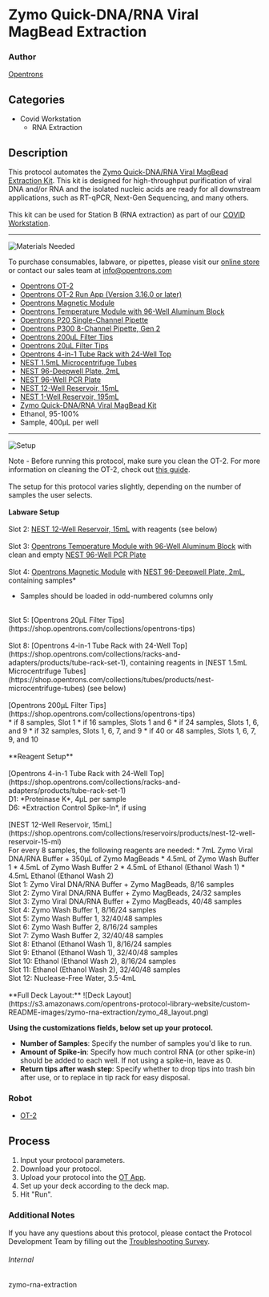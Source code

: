 # Zymo Quick-DNA/RNA Viral MagBead Extraction

### Author
[Opentrons](https://opentrons.com/)

## Categories
* Covid Workstation
	* RNA Extraction


## Description
This protocol automates the [Zymo Quick-DNA/RNA Viral MagBead Extraction Kit](https://www.zymoresearch.com/collections/quick-dna-rna-viral-kits/products/quick-dna-rna-viral-magbead). This kit is designed for high-throughput purification of viral DNA and/or RNA and the isolated nucleic acids are ready for all downstream applications, such as RT-qPCR, Next-Gen Sequencing, and many others.<br/>
<br/>
This kit can be used for Station B (RNA extraction) as part of our [COVID Workstation]().



---
![Materials Needed](https://s3.amazonaws.com/opentrons-protocol-library-website/custom-README-images/001-General+Headings/materials.png)

To purchase consumables, labware, or pipettes, please visit our [online store](https://shop.opentrons.com/) or contact our sales team at [info@opentrons.com](mailto:info@opentrons.com)

* [Opentrons OT-2](https://shop.opentrons.com/collections/ot-2-robot/products/ot-2)
* [Opentrons OT-2 Run App (Version 3.16.0 or later)](https://opentrons.com/ot-app/)
* [Opentrons Magnetic Module](https://shop.opentrons.com/collections/hardware-modules/products/magdeck)
* [Opentrons Temperature Module with 96-Well Aluminum Block](https://shop.opentrons.com/collections/hardware-modules/products/tempdeck)
* [Opentrons P20 Single-Channel Pipette](https://shop.opentrons.com/collections/ot-2-pipettes/products/single-channel-electronic-pipette)
* [Opentrons P300 8-Channel Pipette, Gen 2](https://opentrons.com/pipettes/)
* [Opentrons 200µL Filter Tips](https://shop.opentrons.com/collections/opentrons-tips)
* [Opentrons 20µL Filter Tips](https://shop.opentrons.com/collections/opentrons-tips)
* [Opentrons 4-in-1 Tube Rack with 24-Well Top](https://shop.opentrons.com/collections/racks-and-adapters/products/tube-rack-set-1)
* [NEST 1.5mL Microcentrifuge Tubes](https://shop.opentrons.com/collections/tubes/products/nest-microcentrifuge-tubes)
* [NEST 96-Deepwell Plate, 2mL](https://labware.opentrons.com/nest_96_wellplate_2ml_deep?category=wellPlate)
* [NEST 96-Well PCR Plate](https://shop.opentrons.com/collections/lab-plates/products/nest-0-1-ml-96-well-pcr-plate-full-skirt)
* [NEST 12-Well Reservoir, 15mL](https://shop.opentrons.com/collections/reservoirs/products/nest-12-well-reservoir-15-ml)
* [NEST 1-Well Reservoir, 195mL](https://labware.opentrons.com/nest_1_reservoir_195ml?category=reservoir)
* [Zymo Quick-DNA/RNA Viral MagBead Kit](https://www.zymoresearch.com/collections/quick-dna-rna-viral-kits/products/quick-dna-rna-viral-magbead)
* Ethanol, 95-100%
* Sample, 400µL per well


---
![Setup](https://s3.amazonaws.com/opentrons-protocol-library-website/custom-README-images/001-General+Headings/Setup.png)

Note - Before running this protocol, make sure you clean the OT-2. For more information on cleaning the OT-2, check out [this guide](https://support.opentrons.com/en/articles/1795522-cleaning-your-ot-2).<br/>
<br/>
The setup for this protocol varies slightly, depending on the number of samples the user selects.<br/>
<br/>
**Labware Setup**<br/>
<br/>
Slot 2: [NEST 12-Well Reservoir, 15mL](https://shop.opentrons.com/collections/reservoirs/products/nest-12-well-reservoir-15-ml) with reagents (see below)<br/>
<br/>
Slot 3: [Opentrons Temperature Module with 96-Well Aluminum Block](https://shop.opentrons.com/collections/hardware-modules/products/tempdeck) with clean and empty [NEST 96-Well PCR Plate](https://shop.opentrons.com/collections/lab-plates/products/nest-0-1-ml-96-well-pcr-plate-full-skirt)<br/>
<br/>
Slot 4: [Opentrons Magnetic Module](https://shop.opentrons.com/collections/hardware-modules/products/magdeck) with [NEST 96-Deepwell Plate, 2mL](https://labware.opentrons.com/nest_96_wellplate_2ml_deep?category=wellPlate), containing samples*<br/>
* Samples should be loaded in odd-numbered columns only
<br/>
Slot 5: [Opentrons 20µL Filter Tips](https://shop.opentrons.com/collections/opentrons-tips)<br/>
<br/>
Slot 8: [Opentrons 4-in-1 Tube Rack with 24-Well Top](https://shop.opentrons.com/collections/racks-and-adapters/products/tube-rack-set-1), containing reagents in [NEST 1.5mL Microcentrifuge Tubes](https://shop.opentrons.com/collections/tubes/products/nest-microcentrifuge-tubes) (see below)<br/>
<br/>
[Opentrons 200µL Filter Tips](https://shop.opentrons.com/collections/opentrons-tips)<br/>
* if 8 samples, Slot 1
* if 16 samples, Slots 1 and 6
* if 24 samples, Slots 1, 6, and 9
* if 32 samples, Slots 1, 6, 7, and 9
* if 40 or 48 samples, Slots 1, 6, 7, 9, and 10
<br/>
<br/>
**Reagent Setup**<br/>
<br/>
[Opentrons 4-in-1 Tube Rack with 24-Well Top](https://shop.opentrons.com/collections/racks-and-adapters/products/tube-rack-set-1)<br/>
D1: *Proteinase K*, 4µL per sample<br/>
D6: *Extraction Control Spike-In*, if using<br/>
<br/>
[NEST 12-Well Reservoir, 15mL](https://shop.opentrons.com/collections/reservoirs/products/nest-12-well-reservoir-15-ml)<br/>
For every 8 samples, the following reagents are needed:
* 7mL Zymo Viral DNA/RNA Buffer + 350µL of Zymo MagBeads
* 4.5mL of Zymo Wash Buffer 1
* 4.5mL of Zymo Wash Buffer 2
* 4.5mL of Ethanol (Ethanol Wash 1)
* 4.5mL Ethanol (Ethanol Wash 2)
<br/>
Slot 1: Zymo Viral DNA/RNA Buffer + Zymo MagBeads, 8/16 samples<br/>
Slot 2: Zymo Viral DNA/RNA Buffer + Zymo MagBeads, 24/32 samples<br/>
Slot 3: Zymo Viral DNA/RNA Buffer + Zymo MagBeads, 40/48 samples<br/>
Slot 4: Zymo Wash Buffer 1, 8/16/24 samples<br/>
Slot 5: Zymo Wash Buffer 1, 32/40/48 samples<br/>
Slot 6: Zymo Wash Buffer 2, 8/16/24 samples<br/>
Slot 7: Zymo Wash Buffer 2, 32/40/48 samples<br/>
Slot 8: Ethanol (Ethanol Wash 1), 8/16/24 samples<br/>
Slot 9: Ethanol (Ethanol Wash 1), 32/40/48 samples<br/>
Slot 10: Ethanol (Ethanol Wash 2), 8/16/24 samples<br/>
Slot 11: Ethanol (Ethanol Wash 2), 32/40/48 samples<br/>
Slot 12: Nuclease-Free Water, 3.5-4mL<br/>
<br/>
**Full Deck Layout:**
![Deck Layout](https://s3.amazonaws.com/opentrons-protocol-library-website/custom-README-images/zymo-rna-extraction/zymo_48_layout.png)



__Using the customizations fields, below set up your protocol.__
* **Number of Samples**: Specify the number of samples you'd like to run.
* **Amount of Spike-in**: Specify how much control RNA (or other spike-in) should be added to each well. If not using a spike-in, leave as 0.
* **Return tips after wash step**: Specify whether to drop tips into trash bin after use, or to replace in tip rack for easy disposal.





### Robot
* [OT-2](https://opentrons.com/ot-2)

## Process

1. Input your protocol parameters.
2. Download your protocol.
3. Upload your protocol into the [OT App](https://opentrons.com/ot-app).
4. Set up your deck according to the deck map.
5. Hit "Run".

### Additional Notes
If you have any questions about this protocol, please contact the Protocol Development Team by filling out the [Troubleshooting Survey](https://protocol-troubleshooting.paperform.co/).

###### Internal
zymo-rna-extraction
